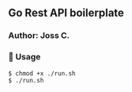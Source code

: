 ## Go Rest API boilerplate

### Author: Joss C.

### 🚀 Usage

```console
$ chmod +x ./run.sh
$ ./run.sh
```